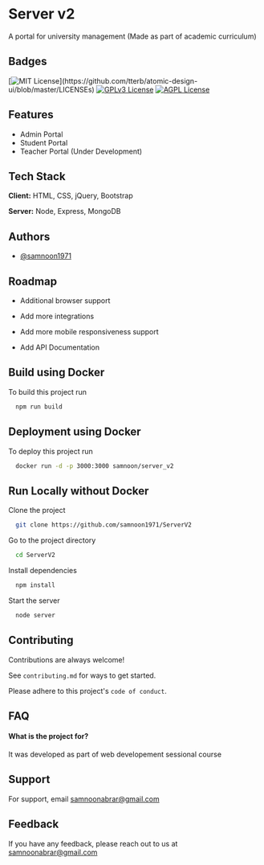 

# Server v2

A portal for university management (Made as part of academic curriculum)


## Badges

[![MIT License](https://img.shields.io/apm/l/atomic-design-ui.svg?)](https://github.com/tterb/atomic-design-ui/blob/master/LICENSEs)
[![GPLv3 License](https://img.shields.io/badge/License-GPL%20v3-yellow.svg)](https://opensource.org/licenses/)
[![AGPL License](https://img.shields.io/badge/license-AGPL-blue.svg)](http://www.gnu.org/licenses/agpl-3.0)


## Features

- Admin Portal
- Student Portal
- Teacher Portal (Under Development)



## Tech Stack

**Client:** HTML, CSS, jQuery, Bootstrap

**Server:** Node, Express, MongoDB


## Authors

- [@samnoon1971](https://www.github.com/samnoon1971)


## Roadmap

- Additional browser support

- Add more integrations

- Add more mobile responsiveness support

- Add API Documentation


## Build using Docker

To build this project run

```bash
  npm run build
```

## Deployment using Docker

To deploy this project run

```bash
  docker run -d -p 3000:3000 samnoon/server_v2
```



## Run Locally without Docker

Clone the project

```bash
  git clone https://github.com/samnoon1971/ServerV2
```

Go to the project directory

```bash
  cd ServerV2
```

Install dependencies

```bash
  npm install
```

Start the server

```bash
  node server
```


## Contributing

Contributions are always welcome!

See `contributing.md` for ways to get started.

Please adhere to this project's `code of conduct`.

## FAQ

#### What is the project for?

It was developed as part of web developement sessional course


## Support

For support, email samnoonabrar@gmail.com


## Feedback

If you have any feedback, please reach out to us at samnoonabrar@gmail.com
  
